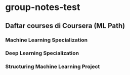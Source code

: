 # group-notes-test

## Daftar courses di Coursera (ML Path)
### Machine Learning Specialization
### Deep Learning Specialization
### Structuring Machine Learning Project
